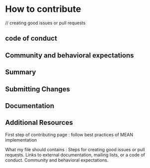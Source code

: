 # How to contribute
// creating good issues or pull requests

## code of conduct

## Community and behavioral expectations

## Summary

## Submitting Changes

## Documentation

## Additional Resources

First step of contributing page
 : follow best practices of MEAN implementation
 
 What my file should contains : 
 Steps for creating good issues or pull requests.
Links to external documentation, mailing lists, or a code of conduct.
Community and behavioral expectations.
